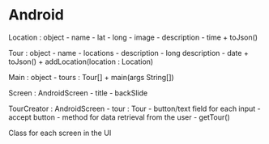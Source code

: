 Android
=======

Location : object
    - name
    - lat
    - long
    - image
    - description
    - time
    + toJson()

Tour : object
    - name
    - locations
    - description
    - long description
    - date
    + toJson()
    + addLocation(location : Location)

Main : object
    - tours : Tour[]
    + main(args String[])

Screen : AndroidScreen
    - title
    - backSlide

TourCreator : AndroidScreen
    - tour : Tour
    - button/text field for each input
    - accept button
    - method for data retrieval from the user
    - getTour()

Class for each screen in the UI

